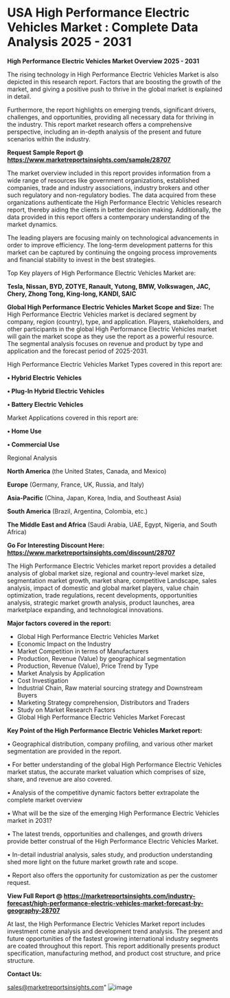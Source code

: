 # USA High Performance Electric Vehicles Market : Complete Data Analysis 2025 - 2031

<Strong> High Performance Electric Vehicles Market Overview 2025 - 2031</strong>

The rising technology in High Performance Electric Vehicles Market is also depicted in this research report. Factors that are boosting the growth of the market, and giving a positive push to thrive in the global market is explained in detail.

Furthermore, the report highlights on emerging trends, significant drivers, challenges, and opportunities, providing all necessary data for thriving in the industry. This report market research offers a comprehensive perspective, including an in-depth analysis of the present and future scenarios within the industry.

<strong>Request Sample Report @ <a href=https://www.marketreportsinsights.com/sample/28707>https://www.marketreportsinsights.com/sample/28707</a></strong>

The market overview included in this report provides information from a wide range of resources like government organizations, established companies, trade and industry associations, industry brokers and other such regulatory and non-regulatory bodies. The data acquired from these organizations authenticate the High Performance Electric Vehicles research report, thereby aiding the clients in better decision making. Additionally, the data provided in this report offers a contemporary understanding of the market dynamics.

The leading players are focusing mainly on technological advancements in order to improve efficiency. The long-term development patterns for this market can be captured by continuing the ongoing process improvements and financial stability to invest in the best strategies.

Top Key players of High Performance Electric Vehicles Market are:

<strong>Tesla, Nissan, BYD, ZOTYE, Ranault, Yutong, BMW, Volkswagen, JAC, Chery, Zhong Tong, King-long, KANDI, SAIC</strong>

<strong><b>Global High Performance Electric Vehicles Market Scope and Size:</b></strong>
The High Performance Electric Vehicles market is declared segment by company, region (country), type, and application. Players, stakeholders, and other participants in the global High Performance Electric Vehicles market will gain the market scope as they use the report as a powerful resource. The segmental analysis focuses on revenue and product by type and application and the forecast period of 2025-2031.

High Performance Electric Vehicles Market Types covered in this report are:

<strong>• Hybrid Electric Vehicles

• Plug-In Hybrid Electric Vehicles

• Battery Electric Vehicles</strong>

Market Applications covered in this report are:

<strong>• Home Use

• Commercial Use</strong> 

Regional Analysis

<strong>North America</strong> (the United States, Canada, and Mexico)

<strong>Europe</strong> (Germany, France, UK, Russia, and Italy)

<strong>Asia-Pacific</strong> (China, Japan, Korea, India, and Southeast Asia)

<strong>South America</strong> (Brazil, Argentina, Colombia, etc.)

<strong>The Middle East and Africa</strong> (Saudi Arabia, UAE, Egypt, Nigeria, and South Africa)

<strong>Go For Interesting Discount Here: <a href=https://www.marketreportsinsights.com/discount/28707>https://www.marketreportsinsights.com/discount/28707</a></strong>

The High Performance Electric Vehicles market report provides a detailed analysis of global market size, regional and country-level market size, segmentation market growth, market share, competitive Landscape, sales analysis, impact of domestic and global market players, value chain optimization, trade regulations, recent developments, opportunities analysis, strategic market growth analysis, product launches, area marketplace expanding, and technological innovations.

<strong><b>Major factors covered in the report:</b></strong>
<ul>
  <li>Global High Performance Electric Vehicles Market </li>
  <li>Economic Impact on the Industry</li>
  <li>Market Competition in terms of Manufacturers</li>
  <li>Production, Revenue (Value) by geographical segmentation</li>
  <li>Production, Revenue (Value), Price Trend by Type</li>
  <li>Market Analysis by Application</li>
  <li>Cost Investigation</li>
  <li>Industrial Chain, Raw material sourcing strategy and Downstream Buyers</li>
  <li>Marketing Strategy comprehension, Distributors and Traders</li>
  <li>Study on Market Research Factors</li>
  <li>Global High Performance Electric Vehicles Market Forecast</li>
</ul>

<strong><b>Key Point of the High Performance Electric Vehicles Market report:</b></strong>

• Geographical distribution, company profiling, and various other market segmentation are provided in the report.

• For better understanding of the global High Performance Electric Vehicles market status, the accurate market valuation which comprises of size, share, and revenue are also covered.

• Analysis of the competitive dynamic factors better extrapolate the complete market overview

• What will be the size of the emerging High Performance Electric Vehicles market in 2031?

• The latest trends, opportunities and challenges, and growth drivers provide better construal of the High Performance Electric Vehicles Market.

• In-detail industrial analysis, sales study, and production understanding shed more light on the future market growth rate and scope.

• Report also offers the opportunity for customization as per the customer request.

<strong><b>View Full Report @ <a href=https://marketreportsinsights.com/industry-forecast/high-performance-electric-vehicles-market-forecast-by-geography-28707>https://marketreportsinsights.com/industry-forecast/high-performance-electric-vehicles-market-forecast-by-geography-28707</a></b></strong>


At last, the High Performance Electric Vehicles Market report includes investment come analysis and development trend analysis. The present and future opportunities of the fastest growing international industry segments are coated throughout this report. This report additionally presents product specification, manufacturing method, and product cost structure, and price structure.

<strong>Contact Us:</strong>

sales@marketreportsinsights.com"
![image](https://github.com/user-attachments/assets/0b22277b-5cde-486a-aadb-73ecc7aee4cb)
